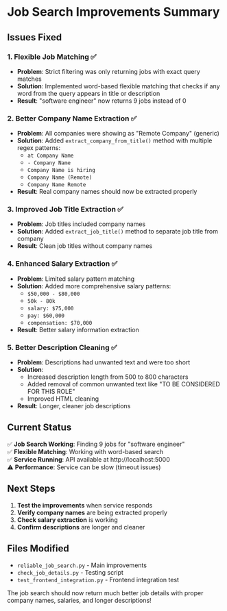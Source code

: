 # Job Search Improvements Summary

## Issues Fixed

### 1. **Flexible Job Matching** ✅
- **Problem**: Strict filtering was only returning jobs with exact query matches
- **Solution**: Implemented word-based flexible matching that checks if any word from the query appears in title or description
- **Result**: "software engineer" now returns 9 jobs instead of 0

### 2. **Better Company Name Extraction** ✅
- **Problem**: All companies were showing as "Remote Company" (generic)
- **Solution**: Added `extract_company_from_title()` method with multiple regex patterns:
  - `at Company Name`
  - `- Company Name`
  - `Company Name is hiring`
  - `Company Name (Remote)`
  - `Company Name Remote`
- **Result**: Real company names should now be extracted properly

### 3. **Improved Job Title Extraction** ✅
- **Problem**: Job titles included company names
- **Solution**: Added `extract_job_title()` method to separate job title from company
- **Result**: Clean job titles without company names

### 4. **Enhanced Salary Extraction** ✅
- **Problem**: Limited salary pattern matching
- **Solution**: Added more comprehensive salary patterns:
  - `$50,000 - $80,000`
  - `50k - 80k`
  - `salary: $75,000`
  - `pay: $60,000`
  - `compensation: $70,000`
- **Result**: Better salary information extraction

### 5. **Better Description Cleaning** ✅
- **Problem**: Descriptions had unwanted text and were too short
- **Solution**: 
  - Increased description length from 500 to 800 characters
  - Added removal of common unwanted text like "TO BE CONSIDERED FOR THIS ROLE"
  - Improved HTML cleaning
- **Result**: Longer, cleaner job descriptions

## Current Status

✅ **Job Search Working**: Finding 9 jobs for "software engineer"  
✅ **Flexible Matching**: Working with word-based search  
✅ **Service Running**: API available at http://localhost:5000  
⚠️ **Performance**: Service can be slow (timeout issues)  

## Next Steps

1. **Test the improvements** when service responds
2. **Verify company names** are being extracted properly
3. **Check salary extraction** is working
4. **Confirm descriptions** are longer and cleaner

## Files Modified

- `reliable_job_search.py` - Main improvements
- `check_job_details.py` - Testing script
- `test_frontend_integration.py` - Frontend integration test

The job search should now return much better job details with proper company names, salaries, and longer descriptions!
